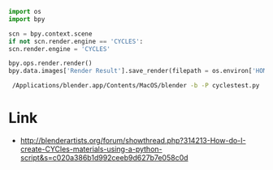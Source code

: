 ```py
import os
import bpy

scn = bpy.context.scene
if not scn.render.engine == 'CYCLES':
scn.render.engine = 'CYCLES'

bpy.ops.render.render()
bpy.data.images['Render Result'].save_render(filepath = os.environ['HOME'] + '/cycles_image.png')
```

```bash
 /Applications/blender.app/Contents/MacOS/blender -b -P cyclestest.py 
```

# Link

- http://blenderartists.org/forum/showthread.php?314213-How-do-I-create-CYCles-materials-using-a-python-script&s=c020a386b1d992ceeb9d627b7e058c0d


